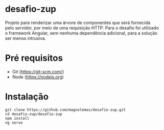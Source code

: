 # desafio-zup

Projeto para renderizar uma árvore de componentes que será fornecida pelo servidor, por meio de uma requisição HTTP. Para o desafio foi utilizado o framework Angular, sem nenhuma dependência adicional, para a solução ser  menos intrusiva.

# Pré requisitos

- Git (https://git-scm.com/)
- Node (https://nodejs.org)

# Instalação


```
git clone https://github.com/magnolemos/desafio-zup.git
cd desafio-zup/desafio-zup
npm install
ng serve
```

